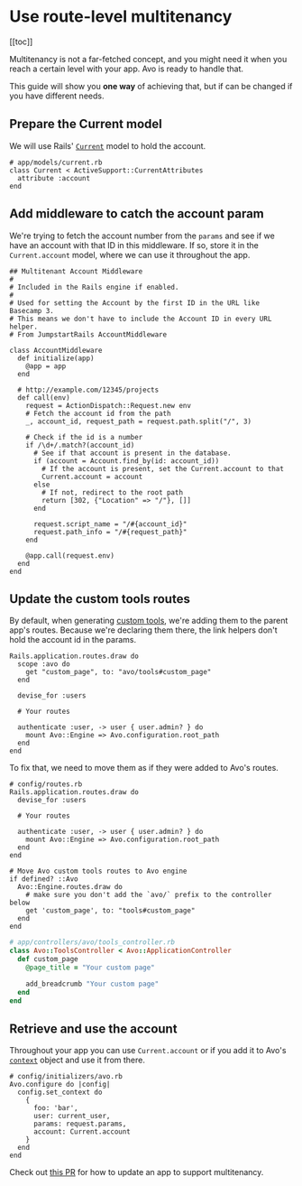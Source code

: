 # Use route-level multitenancy

[[toc]]

Multitenancy is not a far-fetched concept, and you might need it when you reach a certain level with your app. Avo is ready to handle that.

This guide will show you **one way** of achieving that, but if can be changed if you have different needs.

## Prepare the Current model

We will use Rails' [`Current`](https://api.rubyonrails.org/classes/ActiveSupport/CurrentAttributes.html) model to hold the account.

```ruby{3}
# app/models/current.rb
class Current < ActiveSupport::CurrentAttributes
  attribute :account
end
```

## Add middleware to catch the account param

We're trying to fetch the account number from the `params` and see if we have an account with that ID in this middleware. If so, store it in the `Current.account` model, where we can use it throughout the app.

```ruby{18,21,23,25}
## Multitenant Account Middleware
#
# Included in the Rails engine if enabled.
#
# Used for setting the Account by the first ID in the URL like Basecamp 3.
# This means we don't have to include the Account ID in every URL helper.
# From JumpstartRails AccountMiddleware

class AccountMiddleware
  def initialize(app)
    @app = app
  end

  # http://example.com/12345/projects
  def call(env)
    request = ActionDispatch::Request.new env
    # Fetch the account id from the path
    _, account_id, request_path = request.path.split("/", 3)

    # Check if the id is a number
    if /\d+/.match?(account_id)
      # See if that account is present in the database.
      if (account = Account.find_by(id: account_id))
        # If the account is present, set the Current.account to that
        Current.account = account
      else
        # If not, redirect to the root path
        return [302, {"Location" => "/"}, []]
      end

      request.script_name = "/#{account_id}"
      request.path_info = "/#{request_path}"
    end

    @app.call(request.env)
  end
end
```

## Update the custom tools routes

By default, when generating [custom tools](custom-tools), we're adding them to the parent app's routes. Because we're declaring them there, the link helpers don't hold the account id in the params.

```ruby{2-4}
Rails.application.routes.draw do
  scope :avo do
    get "custom_page", to: "avo/tools#custom_page"
  end

  devise_for :users

  # Your routes

  authenticate :user, -> user { user.admin? } do
    mount Avo::Engine => Avo.configuration.root_path
  end
end
```

To fix that, we need to move them as if they were added to Avo's routes.

```ruby{13-18}
# config/routes.rb
Rails.application.routes.draw do
  devise_for :users

  # Your routes

  authenticate :user, -> user { user.admin? } do
    mount Avo::Engine => Avo.configuration.root_path
  end
end

# Move Avo custom tools routes to Avo engine
if defined? ::Avo
  Avo::Engine.routes.draw do
    # make sure you don't add the `avo/` prefix to the controller below
    get 'custom_page', to: "tools#custom_page"
  end
end
```

```ruby
# app/controllers/avo/tools_controller.rb
class Avo::ToolsController < Avo::ApplicationController
  def custom_page
    @page_title = "Your custom page"

    add_breadcrumb "Your custom page"
  end
end
```

## Retrieve and use the account

Throughout your app you can use `Current.account` or if you add it to Avo's [`context`](customization.html#context) object and use it from there.

```ruby{8}
# config/initializers/avo.rb
Avo.configure do |config|
  config.set_context do
    {
      foo: 'bar',
      user: current_user,
      params: request.params,
      account: Current.account
    }
  end
end
```

Check out [this PR](https://github.com/avo-hq/avodemo/pull/4) for how to update an app to support multitenancy.
